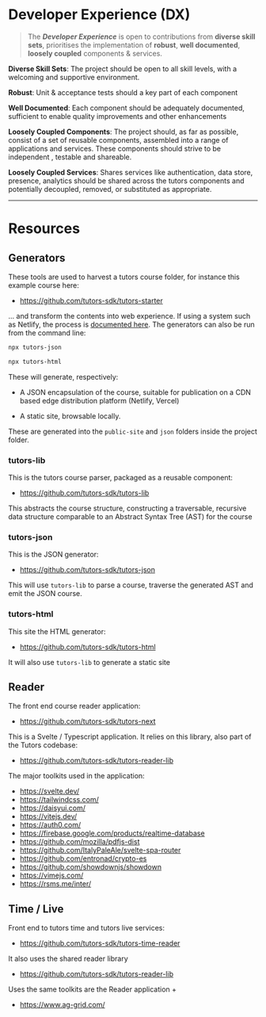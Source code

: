 # Developer Experience (DX)

> The ***Developer Experience*** is open to contributions from **diverse skill sets**, prioritises the implementation of **robust**, **well documented**, **loosely coupled** components & services.

**Diverse Skill Sets**: The project should be open to all skill levels, with a welcoming and supportive environment.

**Robust**: Unit & acceptance tests should a key part of each component

**Well Documented**: Each component should be adequately documented, sufficient to enable quality improvements and other enhancements

**Loosely Coupled Components**: The project should, as far as possible, consist of a set of reusable components, assembled into a range of applications and services. These components should strive to be independent , testable and shareable.

**Loosely Coupled Services**: Shares services like authentication, data store, presence, analytics should be shared across the tutors components and potentially decoupled, removed, or substituted as appropriate.

---

# Resources

## Generators

These tools are used to harvest a tutors course folder, for instance this example course here:

- <https://github.com/tutors-sdk/tutors-starter>

... and transform the contents into web experience. If using a system such as Netlify, the process is [documented here](https://reader.tutors.dev/#/lab/tutors-docs.netlify.app/topic-01-create/unit-1/book-a/Netlify). The generators can also be run from the command line:

~~~bash
npx tutors-json
~~~

~~~bash
npx tutors-html
~~~

These will generate, respectively:

- A JSON encapsulation of the course, suitable for publication on a CDN based edge distribution platform (Netlify, Vercel)

- A static site, browsable locally.

These are generated into the `public-site` and `json` folders inside the project folder.

### tutors-lib

This is the tutors course parser, packaged as a reusable component:

- <https://github.com/tutors-sdk/tutors-lib>

This abstracts the course structure, constructing a traversable, recursive data structure comparable to an Abstract Syntax Tree (AST) for the course

### tutors-json

This is the JSON generator:

- <https://github.com/tutors-sdk/tutors-json>

This will use `tutors-lib` to parse a course, traverse the generated AST and emit the JSON course.

### tutors-html

This site the HTML generator:

- <https://github.com/tutors-sdk/tutors-html>

It will also use `tutors-lib` to generate a static site



## Reader

The front end course reader application:

- <https://github.com/tutors-sdk/tutors-next>

This is a Svelte / Typescript application. It relies on this library, also part of the Tutors codebase:

- https://github.com/tutors-sdk/tutors-reader-lib

The major toolkits used in the application:

- <https://svelte.dev/>
- <https://tailwindcss.com/>
- <https://daisyui.com/>
- <https://vitejs.dev/>
- <https://auth0.com/>
- <https://firebase.google.com/products/realtime-database>
- <https://github.com/mozilla/pdfjs-dist>
- <https://github.com/ItalyPaleAle/svelte-spa-router>
- <https://github.com/entronad/crypto-es>
- <https://github.com/showdownjs/showdown>
- <https://vimejs.com/>
- <https://rsms.me/inter/>



## Time / Live

Front end to tutors time and tutors live services:

- <https://github.com/tutors-sdk/tutors-time-reader>

It also uses the shared reader library

- https://github.com/tutors-sdk/tutors-reader-lib

Uses the same toolkits are the Reader application +

- <https://www.ag-grid.com/>

